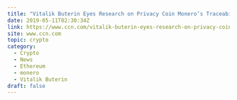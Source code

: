 ```yaml
---
title: "Vitalik Buterin Eyes Research on Privacy Coin Monero’s Traceability"
date: 2019-05-11T02:30:34Z
link: https://www.ccn.com/vitalik-buterin-eyes-research-on-privacy-coin-moneros-traceability?utm_medium=RSS&utm_source=hune
site: www.ccn.com
topic: crypto
category:
  - Crypto
  - News
  - Ethereum
  - monero
  - Vitalik Buterin
draft: false
---
```


